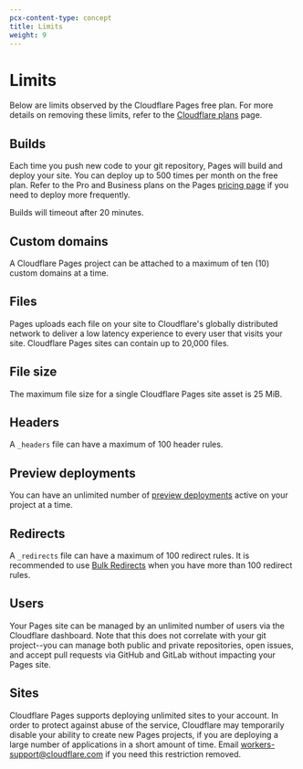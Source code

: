 ```yaml
---
pcx-content-type: concept
title: Limits
weight: 9
---
```


# Limits

Below are limits observed by the Cloudflare Pages free plan. For more details on removing these limits, refer to the [Cloudflare plans](https://www.cloudflare.com/plans) page.

## Builds

Each time you push new code to your git repository, Pages will build and deploy your site. You can deploy up to 500 times per month on the free plan. Refer to the Pro and Business plans on the Pages [pricing page](https://pages.cloudflare.com/#pricing) if you need to deploy more frequently.

Builds will timeout after 20 minutes.

## Custom domains

A Cloudflare Pages project can be attached to a maximum of ten (10) custom domains at a time.

## Files

Pages uploads each file on your site to Cloudflare's globally distributed network to deliver a low latency experience to every user that visits your site. Cloudflare Pages sites can contain up to 20,000 files.

## File size

The maximum file size for a single Cloudflare Pages site asset is 25 MiB.

## Headers

A `_headers` file can have a maximum of 100 header rules.

## Preview deployments

You can have an unlimited number of [preview deployments](/pages/platform/preview-deployments/) active on your project at a time.

## Redirects

A `_redirects` file can have a maximum of 100 redirect rules. It is recommended to use [Bulk Redirects](/pages/how-to/use-bulk-redirects/) when you have more than 100 redirect rules.

## Users

Your Pages site can be managed by an unlimited number of users via the Cloudflare dashboard. Note that this does not correlate with your git project--you can manage both public and private repositories, open issues, and accept pull requests via GitHub and GitLab without impacting your Pages site.

## Sites

Cloudflare Pages supports deploying unlimited sites to your account. In order to protect against abuse of the service, Cloudflare may temporarily disable your ability to create new Pages projects, if you are deploying a large number of applications in a short amount of time. Email workers-support@cloudflare.com if you need this restriction removed.
